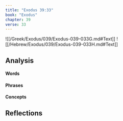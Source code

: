 ```yaml
---
title: "Exodus 39:33"
book: "Exodus"
chapter: 39
verse: 33
---
```

![[/Greek/Exodus/039/Exodus-039-033G.md#Text]]
![[/Hebrew/Exodus/039/Exodus-039-033H.md#Text]]

## Analysis

#### Words

#### Phrases

#### Concepts

## Reflections
